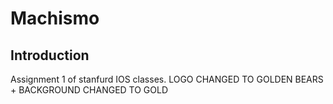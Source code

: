 Machismo
===

Introduction
---
Assignment 1 of stanfurd IOS classes. LOGO CHANGED TO GOLDEN BEARS + BACKGROUND CHANGED TO GOLD
